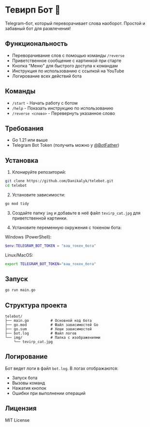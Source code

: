 # Тевирп Бот 🤖

Telegram-бот, который переворачивает слова наоборот. Простой и забавный бот для развлечения!

## Функциональность

- Переворачивание слов с помощью команды `/reverse`
- Приветственное сообщение с картинкой при старте
- Кнопка "Меню" для быстрого доступа к командам
- Инструкция по использованию с ссылкой на YouTube
- Логирование всех действий бота

## Команды

- `/start` - Начать работу с ботом
- `/help` - Показать инструкцию по использованию
- `/reverse <слово>` - Перевернуть указанное слово

## Требования

- Go 1.21 или выше
- Telegram Bot Token (получить можно у [@BotFather](https://t.me/botfather))

## Установка

1. Клонируйте репозиторий:
```bash
git clone https://github.com/Danikalyk/telebot.git
cd telebot
```

2. Установите зависимости:
```bash
go mod tidy
```

3. Создайте папку `img` и добавьте в неё файл `tevirp_cat.jpg` для приветственной картинки.

4. Установите переменную окружения с токеном бота:

Windows (PowerShell):
```powershell
$env:TELEGRAM_BOT_TOKEN = "ваш_токен_бота"
```

Linux/MacOS:
```bash
export TELEGRAM_BOT_TOKEN="ваш_токен_бота"
```

## Запуск

```bash
go run main.go
```

## Структура проекта

```
telebot/
├── main.go          # Основной код бота
├── go.mod           # Файл зависимостей Go
├── go.sum           # Хеши зависимостей
├── bot.log          # Файл логов
└── img/             # Папка с изображениями
    └── tevirp_cat.jpg
```

## Логирование

Бот ведет логи в файл `bot.log`. В логах отображаются:
- Запуск бота
- Вызовы команд
- Нажатия кнопок
- Ошибки при выполнении операций

## Лицензия

MIT License
